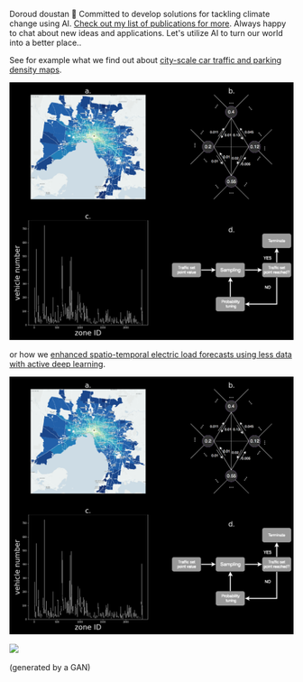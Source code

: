Doroud doustan 👋 Committed to develop solutions for tackling climate change using AI. [Check out my list of publications for more](https://scholar.google.com/citations?user=bC7mSGUAAAAJ&hl). Always happy to chat about new ideas and applications. Let's utilize AI to turn our world into a better place..


See for example what we find out about [city-scale car traffic and parking density maps](https://www.nature.com/articles/s41597-019-0159-6).

<img src="/MethodFigure.png" />

or how we [enhanced spatio-temporal electric load forecasts using less data with active deep learning](https://www.nature.com/articles/s42256-022-00552-x).

<img src="/MethodFigure.png" />



![](https://github.com/ArsamAryandoust/ArsamAryandoust/blob/master/rollover.gif)

(generated by a GAN)

